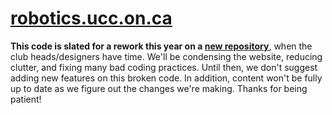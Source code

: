 # [robotics.ucc.on.ca](http://robotics.ucc.on.ca)

**This code is slated for a rework this year on a [new repository](https://github.com/9651-Robotics/website)**, when the club heads/designers have time. We'll be condensing the website, reducing clutter, and fixing many bad coding practices. Until then, we don't suggest adding new features on this broken code. In addition, content won't be fully up to date as we figure out the changes we're making. Thanks for being patient!
